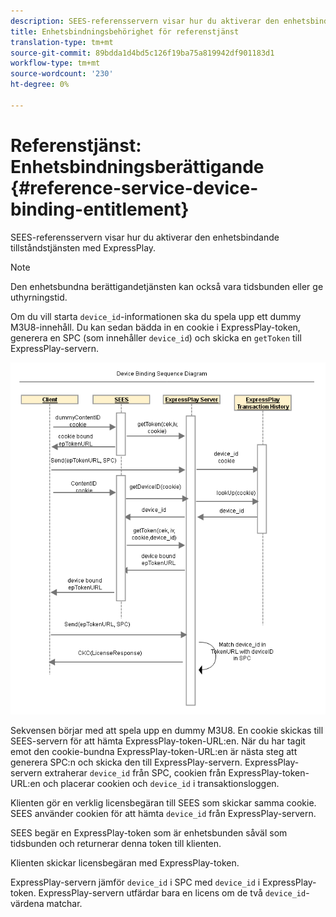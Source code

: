 ```yaml
---
description: SEES-referensservern visar hur du aktiverar den enhetsbindande tillståndstjänsten med ExpressPlay.
title: Enhetsbindningsbehörighet för referenstjänst
translation-type: tm+mt
source-git-commit: 89bdda1d4bd5c126f19ba75a819942df901183d1
workflow-type: tm+mt
source-wordcount: '230'
ht-degree: 0%

---
```



# Referenstjänst: Enhetsbindningsberättigande {#reference-service-device-binding-entitlement}

SEES-referensservern visar hur du aktiverar den enhetsbindande tillståndstjänsten med ExpressPlay.

>[!NOTE]
>
>Den enhetsbundna berättigandetjänsten kan också vara tidsbunden eller ge uthyrningstid.

Om du vill starta `device_id`-informationen ska du spela upp ett dummy M3U8-innehåll. Du kan sedan bädda in en cookie i ExpressPlay-token, generera en SPC (som innehåller `device_id`) och skicka en `getToken` till ExpressPlay-servern.

![](assets/fees-device-binding.png)

Sekvensen börjar med att spela upp en dummy M3U8. En cookie skickas till SEES-servern för att hämta ExpressPlay-token-URL:en. När du har tagit emot den cookie-bundna ExpressPlay-token-URL:en är nästa steg att generera SPC:n och skicka den till ExpressPlay-servern. ExpressPlay-servern extraherar `device_id` från SPC, cookien från ExpressPlay-token-URL:en och placerar cookien och `device_id` i transaktionsloggen.

Klienten gör en verklig licensbegäran till SEES som skickar samma cookie. SEES använder cookien för att hämta `device_id` från ExpressPlay-servern.

SEES begär en ExpressPlay-token som är enhetsbunden såväl som tidsbunden och returnerar denna token till klienten.

Klienten skickar licensbegäran med ExpressPlay-token.

ExpressPlay-servern jämför `device_id` i SPC med `device_id` i ExpressPlay-token. ExpressPlay-servern utfärdar bara en licens om de två `device_id`-värdena matchar.

